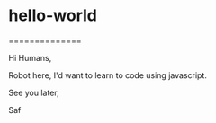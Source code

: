 # hello-world
==============

Hi Humans,

Robot here, I'd want to learn to code using javascript.

See you later,

Saf
